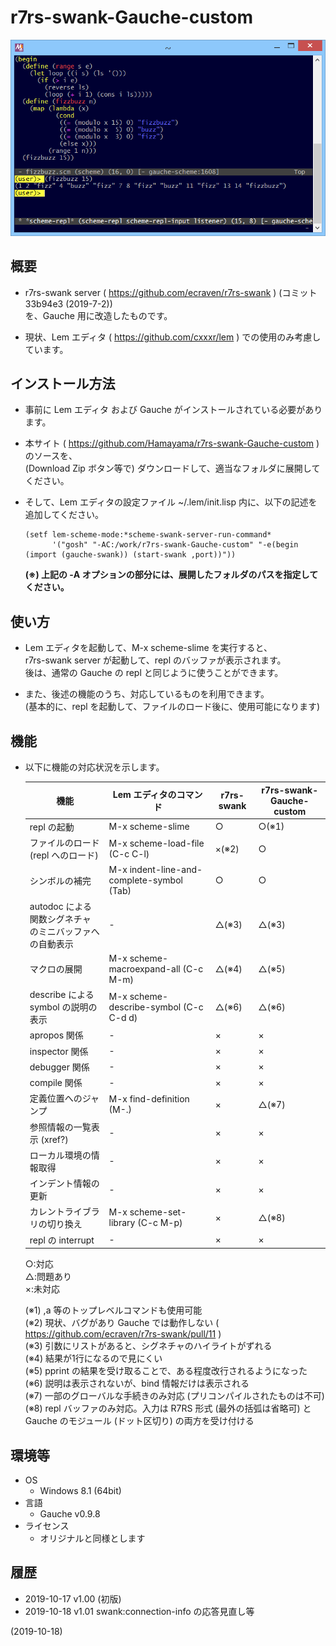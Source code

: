 # r7rs-swank-Gauche-custom

![image](image.png)

## 概要
- r7rs-swank server ( https://github.com/ecraven/r7rs-swank ) (コミット 33b94e3 (2019-7-2))  
  を、Gauche 用に改造したものです。

- 現状、Lem エディタ ( https://github.com/cxxxr/lem ) での使用のみ考慮しています。


## インストール方法
- 事前に Lem エディタ および Gauche がインストールされている必要があります。

- 本サイト ( https://github.com/Hamayama/r7rs-swank-Gauche-custom ) のソースを、  
  (Download Zip ボタン等で) ダウンロードして、適当なフォルダに展開してください。

- そして、Lem エディタの設定ファイル ~/.lem/init.lisp 内に、以下の記述を追加してください。
  ```
  (setf lem-scheme-mode:*scheme-swank-server-run-command*
        '("gosh" "-AC:/work/r7rs-swank-Gauche-custom" "-e(begin (import (gauche-swank)) (start-swank ,port))"))
  ```
  **(※) 上記の -A オプションの部分には、展開したフォルダのパスを指定してください。**


## 使い方
- Lem エディタを起動して、M-x scheme-slime を実行すると、  
  r7rs-swank server が起動して、repl のバッファが表示されます。  
  後は、通常の Gauche の repl と同じように使うことができます。

- また、後述の機能のうち、対応しているものを利用できます。  
  (基本的に、repl を起動して、ファイルのロード後に、使用可能になります)


## 機能
- 以下に機能の対応状況を示します。
  
  |<div align="center">機能</div>|<div align="center">Lem エディタのコマンド</div>|<div align="center">r7rs-swank</div>|<div align="center">r7rs-swank-Gauche-custom</div>|
  |---|---|---|---|
  |repl の起動           |M-x scheme-slime                          |○     |○(※1)|
  |ファイルのロード<br>(repl へのロード)|M-x scheme-load-file (C-c C-l)|×(※2)|○     |
  |シンボルの補完        |M-x indent-line-and-complete-symbol (Tab) |○     |○     |
  |autodoc による関数シグネチャ<br>のミニバッファへの自動表示|-     |△(※3)|△(※3)|
  |マクロの展開          |M-x scheme-macroexpand-all (C-c M-m)      |△(※4)|△(※5)|
  |describe による symbol の説明の表示|M-x scheme-describe-symbol (C-c C-d d)|△(※6)|△(※6)|
  |apropos 関係          |-                                         |×     |×     |
  |inspector 関係        |-                                         |×     |×     |
  |debugger 関係         |-                                         |×     |×     |
  |compile 関係          |-                                         |×     |×     |
  |定義位置へのジャンプ  |M-x find-definition (M-.)                 |×     |△(※7)|
  |参照情報の一覧表示 (xref?)|-                                     |×     |×     |
  |ローカル環境の情報取得|-                                         |×     |×     |
  |インデント情報の更新  |-                                         |×     |×     |
  |カレントライブラリの切り換え|M-x scheme-set-library (C-c M-p)    |×     |△(※8)|
  |repl の interrupt     |-                                         |×     |×     |
  
  ○:対応  
  △:問題あり  
  ×:未対応  
  
  (※1) ,a 等のトップレベルコマンドも使用可能  
  (※2) 現状、バグがあり Gauche では動作しない ( https://github.com/ecraven/r7rs-swank/pull/11 )  
  (※3) 引数にリストがあると、シグネチャのハイライトがずれる  
  (※4) 結果が1行になるので見にくい  
  (※5) pprint の結果を受け取ることで、ある程度改行されるようになった  
  (※6) 説明は表示されないが、bind 情報だけは表示される  
  (※7) 一部のグローバルな手続きのみ対応 (プリコンパイルされたものは不可)  
  (※8) repl バッファのみ対応。入力は R7RS 形式 (最外の括弧は省略可) と Gauche のモジュール (ドット区切り) の両方を受け付ける


## 環境等
- OS
  - Windows 8.1 (64bit)
- 言語
  - Gauche v0.9.8
- ライセンス
  - オリジナルと同様とします


## 履歴
- 2019-10-17 v1.00 (初版)
- 2019-10-18 v1.01 swank:connection-info の応答見直し等


(2019-10-18)
